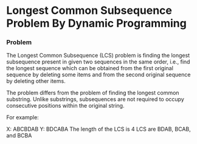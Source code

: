 # Longest Common Subsequence Problem By Dynamic Programming

### Problem

The Longest Common Subsequence (LCS) problem is finding the longest subsequence present in given two sequences in the same order, i.e., find the longest sequence which can be obtained from the first original sequence by deleting some items and from the second original sequence by deleting other items.

The problem differs from the problem of finding the longest common substring. Unlike substrings, subsequences are not required to occupy consecutive positions within the original string.

For example:

X: ABCBDAB
Y: BDCABA
The length of the LCS is 4
LCS are BDAB, BCAB, and BCBA